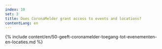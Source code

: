 ```yaml
---
index: 10
set: 3
title: Does CoronaMelder grant access to events and locations?
contentLang: en
---
```

{% include content/en/50-geeft-coronamelder-toegang-tot-evenementen-en-locaties.md %}
